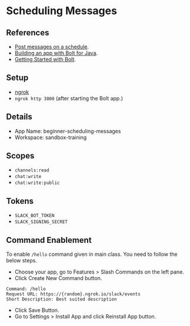 # Scheduling Messages

## References
- [Post messages on a schedule](https://api.slack.com/tutorials/tracks/scheduling-messages).
- [Building an app with Bolt for Java](https://api.slack.com/start/building/bolt-java).
- [Getting Started with Bolt](https://slack.dev/java-slack-sdk/guides/getting-started-with-bolt).

## Setup
- [ngrok](https://ngrok.com/download)
- `ngrok http 3000` (after starting the Bolt app.)

## Details
- App Name: beginner-scheduling-messages
- Workspace: sandbox-training

## Scopes
- `channels:read`
- `chat:write`
- `chat:write:public`

## Tokens
- `SLACK_BOT_TOKEN`
- `SLACK_SIGNING_SECRET`

## Command Enablement
To enable `/hello` command given in main class. You need to follow the below steps.

- Choose your app, go to Features > Slash Commands on the left pane.
- Click Create New Command button.
```
Command: /hello
Request URL: https://{random}.ngrok.io/slack/events
Short Description: Best suited description
```
- Click Save Button.
- Go to Settings > Install App and click Reinstall App button.
